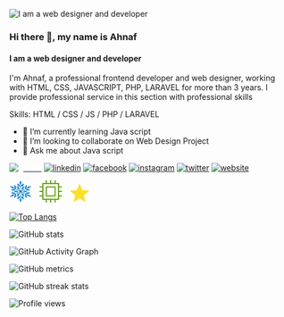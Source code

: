 ![I am a web designer and developer](https://media.licdn.com/dms/image/D5616AQEBYmsqJe-BHg/profile-displaybackgroundimage-shrink_350_1400/0/1679143012958?e=1684368000&v=beta&t=OW2UiLByoTFYBqLkG8uIwcooHKUFIKJz_6pMefdFKYY)
### Hi there 👋, my name is Ahnaf
#### I am a web designer and developer


I'm Ahnaf, a professional frontend developer and web designer, working with HTML, CSS, JAVASCRIPT, PHP, LARAVEL for more than 3 years. I provide professional service in this section with professional skills

Skills: HTML / CSS / JS / PHP / LARAVEL 

- 🌱 I’m currently learning Java script 
- 👯 I’m looking to collaborate on Web Design Project 
- 💬 Ask me about Java script 


[<img src='https://cdn.jsdelivr.net/npm/simple-icons@3.0.1/icons/github.svg' alt='github' height='40' style='color:white'>](https://github.com/ahnaf00)  [<img src='https://cdn.jsdelivr.net/npm/simple-icons@3.0.1/icons/linkedin.svg' alt='linkedin' height='40'>](https://www.linkedin.com/in/https://www.linkedin.com/in/ahnaf-anan-78073b1b3/?originalSubdomain=bd/)  [<img src='https://cdn.jsdelivr.net/npm/simple-icons@3.0.1/icons/facebook.svg' alt='facebook' height='40'>](https://www.facebook.com/ahnafananabir)  [<img src='https://cdn.jsdelivr.net/npm/simple-icons@3.0.1/icons/instagram.svg' alt='instagram' height='40'>](https://www.instagram.com/ahnaf_anan_abir/)  [<img src='https://cdn.jsdelivr.net/npm/simple-icons@3.0.1/icons/twitter.svg' alt='twitter' height='40'>](https://twitter.com/@ahnafanan01)  [<img src='https://cdn.jsdelivr.net/npm/simple-icons@3.0.1/icons/icloud.svg' alt='website' height='40'>](https://www.fiverr.com/ahnaf01?up_rollout=true)  

<a href='https://archiveprogram.github.com/'><img src='https://raw.githubusercontent.com/acervenky/animated-github-badges/master/assets/acbadge.gif' width='40' height='40'></a> <a href='https://docs.github.com/en/developers'><img src='https://raw.githubusercontent.com/acervenky/animated-github-badges/master/assets/devbadge.gif' width='40' height='40'></a> <a href='https://stars.github.com/'><img src='https://raw.githubusercontent.com/acervenky/animated-github-badges/master/assets/starbadge.gif' width='35' height='35'></a> 

[![Top Langs](https://github-readme-stats.vercel.app/api/top-langs/?username=ahnaf00)](https://github.com/anuraghazra/github-readme-stats)

![GitHub stats](https://github-readme-stats.vercel.app/api?username=ahnaf00&show_icons=true&count_private=true)  

![GitHub Activity Graph](https://activity-graph.herokuapp.com/graph?username=ahnaf00)  

![GitHub metrics](https://metrics.lecoq.io/ahnaf00)  

![GitHub streak stats](https://streak-stats.demolab.com/?user=ahnaf00)  

![Profile views](https://gpvc.arturio.dev/ahnaf00)  

